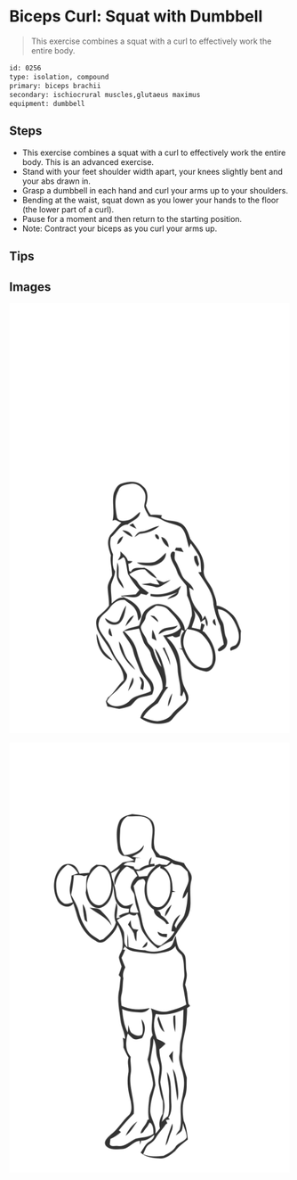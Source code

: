 # Biceps Curl: Squat with Dumbbell

> This exercise combines a squat with a curl to effectively work the entire body.

``` 
id: 0256 
type: isolation, compound 
primary: biceps brachii 
secondary: ischiocrural muscles,glutaeus maximus 
equipment: dumbbell 
``` 


## Steps


 - This exercise combines a squat with a curl to effectively work the entire body. This is an advanced exercise.
 - Stand with your feet shoulder width apart, your knees slightly bent and your abs drawn in.
 - Grasp a dumbbell in each hand and curl your arms up to your shoulders.
 - Bending at the waist, squat down as you lower your hands to the floor (the lower part of a curl).
 - Pause for a moment and then return to the starting position.
 - Note: Contract your biceps as you curl your arms up.

## Tips



## Images

![](./../svg/0256-relaxation.svg "")

![](./../svg/0256-tension.svg "")

